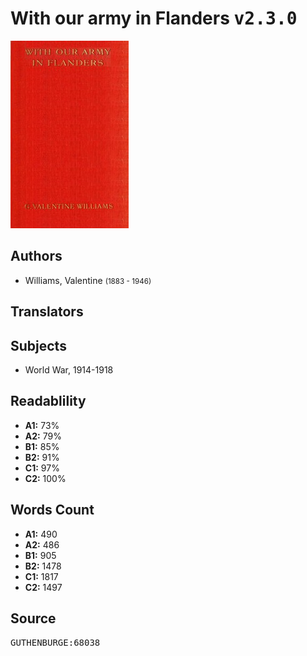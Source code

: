 # With our army in Flanders <kbd>v2.3.0</kbd>

![](./cover.medium.jpg "")

## Authors


 - Williams, Valentine <small>(1883 - 1946)</small>

## Translators



## Subjects


 - World War, 1914-1918

## Readablility


 - **A1:** 73%
 - **A2:** 79%
 - **B1:** 85%
 - **B2:** 91%
 - **C1:** 97%
 - **C2:** 100%

## Words Count


 - **A1:** 490
 - **A2:** 486
 - **B1:** 905
 - **B2:** 1478
 - **C1:** 1817
 - **C2:** 1497

## Source


<kbd>GUTHENBURGE:68038</kbd>
